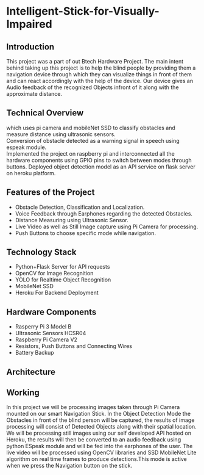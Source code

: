 # Intelligent-Stick-for-Visually-Impaired
## Introduction
This project was a part of out Btech Hardware Project. The main intent behind taking up this project is to help the blind 
people by providing them a navigation device through which they can visualize things in front of them and
can react accordingly with the help of the device. Our device gives an Audio feedback of the recognized Objects infront of it along 
with the approximate distance.

## Technical Overview
which uses pi camera and mobileNet SSD to classify obstacles and measure distance using ultrasonic sensors.  
Conversion of obstacle detected as a warning signal in speech using espeak module.  
Implemented the project on raspberry pi and interconnected all the hardware components using GPIO pins to switch between modes 
through buttons. Deployed object detection model as an API service on flask server on heroku platform.

## Features of the Project
* Obstacle Detection, Classification and Localization.
* Voice Feedback through Earphones regarding the detected Obstacles.
* Distance Measuring using Ultrasonic Sensor.
* Live Video as well as Still Image capture using Pi Camera for processing.
* Push Buttons to choose specific mode while navigation.
## Technology Stack
* Python+Flask Server for API requests
* OpenCV for Image Recognition
* YOLO for Realtime Object Recognition
* MobileNet SSD 
* Heroku For Backend Deployment
## Hardware Components
* Rasperry Pi 3 Model B
* Ultrasonic Sensors HCSR04
* Raspberry Pi Camera V2
* Resistors, Push Buttons and Connecting Wires
* Battery Backup
## Architecture

## Working
In this project we will be processing images taken through Pi Camera mounted on our
smart Navigation Stick. In the Object Detection Mode the Obstacles in front of the
blind person will be captured, the results of image processing will consist of Detected
Objects along with their spatial location. We will be processing still images using our
self developed API hosted on Heroku, the results will then be converted to an
audio feedback using python ESpeak module and will be fed into the earphones of the
user. The live video will be processed using OpenCV libraries and SSD MobileNet
Lite algorithm on real time frames to produce detections.This mode is active when we
press the Navigation button on the stick.


